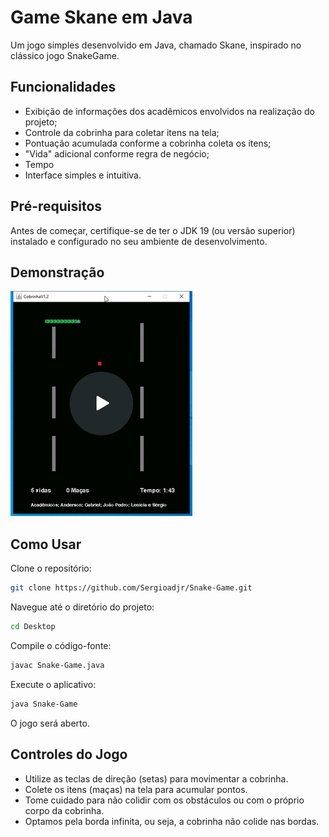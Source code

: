 # Game Skane em Java

Um jogo simples desenvolvido em Java, chamado Skane, inspirado no clássico jogo SnakeGame.

## Funcionalidades

- Exibição de informações dos acadêmicos envolvidos na realização do projeto;
- Controle da cobrinha para coletar itens na tela;
- Pontuação acumulada conforme a cobrinha coleta os itens;
- "Vida" adicional conforme regra de negócio;
- Tempo
- Interface simples e intuitiva.

## Pré-requisitos

Antes de começar, certifique-se de ter o JDK 19 (ou versão superior) instalado e configurado no seu ambiente de desenvolvimento.

## Demonstração

![Alt Text](./snake.gif)

## Como Usar

Clone o repositório:
```bash
git clone https://github.com/Sergioadjr/Snake-Game.git
```

Navegue até o diretório do projeto:
```bash
cd Desktop
```
Compile o código-fonte:
```bash
javac Snake-Game.java
```
Execute o aplicativo:
```bash
java Snake-Game
```
O jogo será aberto.

## Controles do Jogo
- Utilize as teclas de direção (setas) para movimentar a cobrinha.
- Colete os itens (maças) na tela para acumular pontos.
- Tome cuidado para não colidir com os obstáculos ou com o próprio corpo da cobrinha.
- Optamos pela borda infinita, ou seja, a cobrinha não colide nas bordas.